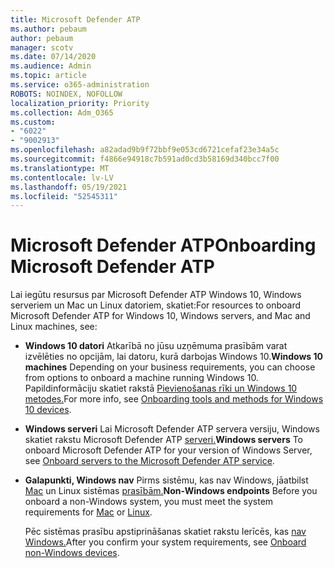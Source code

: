 ```yaml
---
title: Microsoft Defender ATP
ms.author: pebaum
author: pebaum
manager: scotv
ms.date: 07/14/2020
ms.audience: Admin
ms.topic: article
ms.service: o365-administration
ROBOTS: NOINDEX, NOFOLLOW
localization_priority: Priority
ms.collection: Adm_O365
ms.custom:
- "6022"
- "9002913"
ms.openlocfilehash: a82adad9b9f72bbf9e053cd6721cefaf23e34a5c
ms.sourcegitcommit: f4866e94918c7b591ad0cd3b58169d340bcc7f00
ms.translationtype: MT
ms.contentlocale: lv-LV
ms.lasthandoff: 05/19/2021
ms.locfileid: "52545311"
---
```

# <a name="onboarding-microsoft-defender-atp"></a><span data-ttu-id="6de17-102">Microsoft Defender ATP</span><span class="sxs-lookup"><span data-stu-id="6de17-102">Onboarding Microsoft Defender ATP</span></span>

<span data-ttu-id="6de17-103">Lai iegūtu resursus par Microsoft Defender ATP Windows 10, Windows serveriem un Mac un Linux datoriem, skatiet:</span><span class="sxs-lookup"><span data-stu-id="6de17-103">For resources to onboard Microsoft Defender ATP for Windows 10, Windows servers, and Mac and Linux machines, see:</span></span> 

- <span data-ttu-id="6de17-104">**Windows 10 datori** Atkarībā no jūsu uzņēmuma prasībām varat izvēlēties no opcijām, lai datoru, kurā darbojas Windows 10.</span><span class="sxs-lookup"><span data-stu-id="6de17-104">**Windows 10 machines** Depending on your business requirements, you can choose from options to onboard a machine running Windows 10.</span></span> <span data-ttu-id="6de17-105">Papildinformāciju skatiet rakstā [Pievienošanas rīki un Windows 10 metodes.](/windows/security/threat-protection/microsoft-defender-atp/configure-endpoints)</span><span class="sxs-lookup"><span data-stu-id="6de17-105">For more info, see [Onboarding tools and methods for Windows 10 devices](/windows/security/threat-protection/microsoft-defender-atp/configure-endpoints).</span></span> 

- <span data-ttu-id="6de17-106">**Windows serveri** Lai Microsoft Defender ATP servera versiju, Windows skatiet rakstu Microsoft Defender ATP [serveri.](/windows/security/threat-protection/microsoft-defender-atp/configure-server-endpoints)</span><span class="sxs-lookup"><span data-stu-id="6de17-106">**Windows servers** To onboard Microsoft Defender ATP for your version of Windows Server, see [Onboard servers to the Microsoft Defender ATP service](/windows/security/threat-protection/microsoft-defender-atp/configure-server-endpoints).</span></span>

- <span data-ttu-id="6de17-107">**Galapunkti, Windows nav**  Pirms sistēmu, kas nav Windows, jāatbilst [Mac](/windows/security/threat-protection/microsoft-defender-atp/microsoft-defender-atp-mac#system-requirements) un Linux sistēmas [prasībām.](/windows/security/threat-protection/microsoft-defender-atp/microsoft-defender-atp-linux#system-requirements)</span><span class="sxs-lookup"><span data-stu-id="6de17-107">**Non-Windows endpoints**  Before you onboard a non-Windows system, you must meet the system requirements for [Mac](/windows/security/threat-protection/microsoft-defender-atp/microsoft-defender-atp-mac#system-requirements) or [Linux](/windows/security/threat-protection/microsoft-defender-atp/microsoft-defender-atp-linux#system-requirements).</span></span>

    <span data-ttu-id="6de17-108">Pēc sistēmas prasību apstiprināšanas skatiet rakstu Ierīcēs, kas [nav Windows.](/windows/security/threat-protection/microsoft-defender-atp/configure-endpoints-non-windows#onboarding-non-windows-machines)</span><span class="sxs-lookup"><span data-stu-id="6de17-108">After you confirm your system requirements, see [Onboard non-Windows devices](/windows/security/threat-protection/microsoft-defender-atp/configure-endpoints-non-windows#onboarding-non-windows-machines).</span></span>